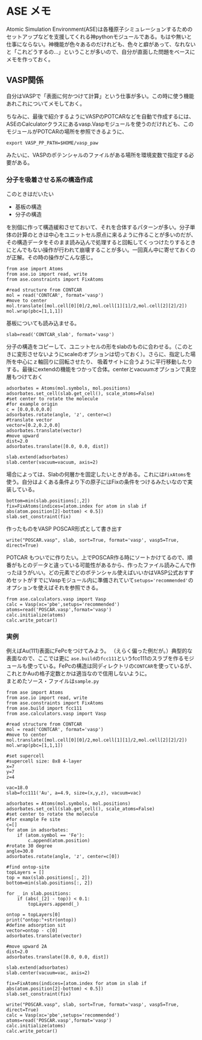 # ASE メモ

Atomic Simulation Environment(ASE)は各種原子シミュレーションするためのセットアップなどを支援してくれる神pythonモジュールである。もはや無いと仕事にならない。神機能が色々あるのだけれども、色々と癖があって、なれないと「これどうするの…」ということが多いので、自分が直面した問題をベースにメモを作っておく。

## VASP関係
自分はVASPで「表面に何かつけて計算」という仕事が多い。この時に使う機能あれこれについてメモしておく。

ちなみに、最後で紹介するようにVASPのPOTCARなどを自動で作成するには、ASEのCalculatorクラスにあるvasp.Vaspモジュールを使うのだけれども、このモジュールがPOTCARの場所を参照できるように、
```
export VASP_PP_PATH=$HOME/vasp_paw
```
みたいに、VASPのポテンシャルのファイルがある場所を環境変数で指定する必要がある。

### 分子を吸着させる系の構造作成
このときはだいたい  
- 基板の構造
- 分子の構造
  
を別個に作って構造緩和させておいて、それを合体するパターンが多い。分子単体の計算のときは中心をユニットセル原点に来るように作ることが多いのだが、その構造データをそのまま読み込んで処理すると回転してくっつけたりするときにとんでもない操作が行われて崩壊することが多い。一回真ん中に寄せておくのが正解。その時の操作がこんな感じ。

```
from ase import Atoms
from ase.io import read, write
from ase.constraints import FixAtoms

#read structure from CONTCAR
mol = read('CONTCAR', format='vasp')
#move to center
mol.translate([mol.cell[0][0]/2,mol.cell[1][1]/2,mol.cell[2][2]/2])
mol.wrap(pbc=[1,1,1])
```

基板についても読み込ませる。
```
slab=read('CONTCAR_slab', format='vasp')
```

分子の構造をコピーして、ユニットセルの形をslabのものに合わせる。（このときに変形させないようにscaleのオプションは切っておく）。さらに、指定した場所を中心にｚ軸回りに回転させたり、
吸着サイトに合うように平行移動したりする。最後にextendの機能をつかって合体。centerとvacuumオプションで真空層もつけておく
```
adsorbates = Atoms(mol.symbols, mol.positions)
adsorbates.set_cell(slab.get_cell(), scale_atoms=False)
#set center to rotate the molecule
#for example origin
c = [0.0,0.0,0.0]
adsorbates.rotate(angle, 'z', center=c)
#translate vector
vector=[0.2,0.2,0.0]
adsorbates.translate(vector)
#move upward
dist=2.0
adsorbates.translate([0.0, 0.0, dist])

slab.extend(adsorbates)
slab.center(vacuum=vacuum, axis=2)
```

場合によっては、Slabの何層かを固定したいときがある。これには`FixAtoms`を使う。自分はよくある条件より下の原子にはFixの条件をつけるみたいなので実装している。
```
bottom=min(slab.positions[:,2])
fix=FixAtoms(indices=[atom.index for atom in slab if abs(atom.position[2]-bottom) < 0.5])
slab.set_constraint(fix)
```

作ったものをVASP POSCAR形式として書き出す
```
write("POSCAR.vasp", slab, sort=True, format='vasp', vasp5=True, direct=True)
```

POTCAR もついでに作りたい。上でPOSCAR作る時にソートかけてるので、順番がもとのデータと違っている可能性があるから、作ったファイル読みこんで作ったほうがいい。どの元素でどのポテンシャル使えばいいかはVASP公式おすすめセットがすでにVaspモジュール内に準備されていて`setups='recommended'`のオプションを使えばそれを参照できる。
```
from ase.calculators.vasp import Vasp
calc = Vasp(xc='pbe',setups='recommended')
atoms=read('POSCAR.vasp',format='vasp')
calc.initialize(atoms)
calc.write_potcar()
```

### 実例
例えばAu(111)表面にFePcをつけてみよう。
（えらく偏った例だが。）典型的な表面なので、ここでは更に `ase.build`の`fcc111`というfcc111のスラブを作るモジュールも使っている。FePcの構造は同ディレクトリの`CONTCAR`を使っているが、これとかAuの格子定数とかは適当なので信用しないように。  
まとめたソース・ファイルは`sample.py`

```
from ase import Atoms
from ase.io import read, write
from ase.constraints import FixAtoms
from ase.build import fcc111
from ase.calculators.vasp import Vasp

#read structure from CONTCAR
mol = read('CONTCAR', format='vasp')
#move to center
mol.translate([mol.cell[0][0]/2,mol.cell[1][1]/2,mol.cell[2][2]/2])
mol.wrap(pbc=[1,1,1])

#set supercell
#supercell size: 8x8 4-layer
x=7
y=7
z=4

vac=18.0
slab=fcc111('Au', a=4.9, size=(x,y,z), vacuum=vac)

adsorbates = Atoms(mol.symbols, mol.positions)
adsorbates.set_cell(slab.get_cell(), scale_atoms=False)
#set center to rotate the molecule
#for example Fe site
c=[]
for atom in adsorbates:
    if (atom.symbol == 'Fe'):
        c.append(atom.position)
#rotate 30 degree
angle=30.0
adsorbates.rotate(angle, 'z', center=c[0])

#find ontop-site
topLayers = []
top = max(slab.positions[:, 2])
bottom=min(slab.positions[:, 2])

for _ in slab.positions:
    if (abs(_[2] - top)) < 0.1:
        topLayers.append(_)

ontop = topLayers[0]
print("ontop:"+str(ontop))
#define adsorption sit
vector=ontop - c[0]
adsorbates.translate(vector)

#move upward 2A
dist=2.0
adsorbates.translate([0.0, 0.0, dist])

slab.extend(adsorbates)
slab.center(vacuum=vac, axis=2)

fix=FixAtoms(indices=[atom.index for atom in slab if abs(atom.position[2]-bottom) < 0.5])
slab.set_constraint(fix)

write("POSCAR.vasp", slab, sort=True, format='vasp', vasp5=True, direct=True)
calc = Vasp(xc='pbe',setups='recommended')
atoms=read('POSCAR.vasp',format='vasp')
calc.initialize(atoms)
calc.write_potcar()

```



